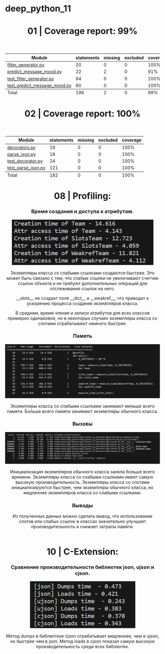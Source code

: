 # deep_python_11

<body class="indexfile">
<header>
    <div class="content">
        <h1>01 | Coverage report:
            <span class="pc_cov">99%</span>
        </h1>
    </div>
</header>
<main id="index">
    <table class="index" data-sortable>
        <thead>
            <tr class="tablehead" title="Click to sort">
                <th class="name left" aria-sort="none" data-shortcut="n">Module</th>
                <th aria-sort="none" data-default-sort-order="descending" data-shortcut="s">statements</th>
                <th aria-sort="none" data-default-sort-order="descending" data-shortcut="m">missing</th>
                <th aria-sort="none" data-default-sort-order="descending" data-shortcut="x">excluded</th>
                <th class="right" aria-sort="none" data-shortcut="c">coverage</th>
            </tr>
        </thead>
        <tbody>
            <tr class="file">
                <td class="name left"><a href="filter_generator_py.html">filter_generator.py</a></td>
                <td>20</td>
                <td>0</td>
                <td>0</td>
                <td class="right" data-ratio="20 20">100%</td>
            </tr>
            <tr class="file">
                <td class="name left"><a href="predict_message_mood_py.html">predict_message_mood.py</a></td>
                <td>22</td>
                <td>2</td>
                <td>0</td>
                <td class="right" data-ratio="20 22">91%</td>
            </tr>
            <tr class="file">
                <td class="name left"><a href="test_filter_generator_py.html">test_filter_generator.py</a></td>
                <td>94</td>
                <td>0</td>
                <td>0</td>
                <td class="right" data-ratio="94 94">100%</td>
            </tr>
            <tr class="file">
                <td class="name left"><a href="test_predict_message_mood_py.html">test_predict_message_mood.py</a></td>
                <td>60</td>
                <td>0</td>
                <td>0</td>
                <td class="right" data-ratio="60 60">100%</td>
            </tr>
        </tbody>
        <tfoot>
            <tr class="total">
                <td class="name left">Total</td>
                <td>196</td>
                <td>2</td>
                <td>0</td>
                <td class="right" data-ratio="194 196">99%</td>
            </tr>
        </tfoot>
    </table>
</main>
</body>
<body class="indexfile">
<header>
    <div class="content">
        <h1>02 | Coverage report:
            <span class="pc_cov">100%</span>
        </h1>
    </div>
</header>
<main id="index">
    <table class="index" data-sortable>
        <thead>
            <tr class="tablehead" title="Click to sort">
                <th class="name left" aria-sort="none" data-shortcut="n">Module</th>
                <th aria-sort="none" data-default-sort-order="descending" data-shortcut="s">statements</th>
                <th aria-sort="none" data-default-sort-order="descending" data-shortcut="m">missing</th>
                <th aria-sort="none" data-default-sort-order="descending" data-shortcut="x">excluded</th>
                <th class="right" aria-sort="none" data-shortcut="c">coverage</th>
            </tr>
        </thead>
        <tbody>
            <tr class="file">
                <td class="name left"><a href="decorators_py.html">decorators.py</a></td>
                <td>19</td>
                <td>0</td>
                <td>0</td>
                <td class="right" data-ratio="19 19">100%</td>
            </tr>
            <tr class="file">
                <td class="name left"><a href="parse_json_py.html">parse_json.py</a></td>
                <td>18</td>
                <td>0</td>
                <td>0</td>
                <td class="right" data-ratio="10 10">100%</td>
            </tr>
            <tr class="file">
                <td class="name left"><a href="test_decorator_py.html">test_decorator.py</a></td>
                <td>24</td>
                <td>0</td>
                <td>0</td>
                <td class="right" data-ratio="24 24">100%</td>
            </tr>
            <tr class="file">
                <td class="name left"><a href="test_parse_json_py.html">test_parse_json.py</a></td>
                <td>121</td>
                <td>0</td>
                <td>0</td>
                <td class="right" data-ratio="114 114">100%</td>
            </tr>
        </tbody>
        <tfoot>
            <tr class="total">
                <td class="name left">Total</td>
                <td>182</td>
                <td>0</td>
                <td>0</td>
                <td class="right" data-ratio="167 167">100%</td>
            </tr>
        </tfoot>
    </table>
</main>
</body>

<body class="indexfile">
<header>
    <div class="content">
        <h1>08 | Profiling:</h1>
        <h3>Время создания и доступа к атрибутам.</h3>
        <img src="08/time_profiling.png">
        <p>Экземпляры класса со слабыми ссылками создаются быстрее. Это может быть связано с тем, что слабые ссылки не увеличивают счетчик ссылок объекта и не требуют дополнительных операций для отслеживания ссылок на него.</p>
        <p>__slots__ не создает поля  __dict__ и __weakref__, что приводит к ускорению процесса создания экземпляров класса.</p>
        <p>В среднем, время чтения и записи атрибутов для всех классов примерно одинаковое, но в некоторых случаях экземпляры класса со слотами отрабатывают немного быстрее.</p>
        <h3>Память</h3>
        <img src="08/memory_profiling.png">
        <p>Экземпляры класса со слабыми ссылками занимают меньше всего памяти. Больше всего памяти занимают экземпляры обычного класса.</p>
        <h3>Вызовы</h3>
        <img src="08/call_profiling.png">
        <p>Инициализация экземпляров обычного класса заняла больше всего времени. Экземпляры класса со слабыми ссылками имеет самую высокую производительность. Экземпляры класса со слотами инициализируются быстрее, чем экземпляры обычного класса, но медленнее экземпляров класса со слабыми ссылками.</p>
        <h3>Выводы</h3>
        <p>Из полученных данных можно сделать вывод, что использование слотов или слабых ссылок в классах значительно улучшает производительность и снижает затраты памяти.</p>
    </div>
</header>
</body>

<body class="indexfile">
<header>
    <div class="content">
        <h1>10 | C-Extension:</h1>
        <h3>Сравнение производительности библиотек json, ujson и cjson.</h3>
        <img src="10/comparison.png">
        <p>Метод dumps в библиотеке cjson отрабатывает медленнее, чем в ujson, но быстрее чем в json. Метод loads в cjson показал самую высокую производительность среди всех библиотек.</p>
    </div>
</header>
</body>